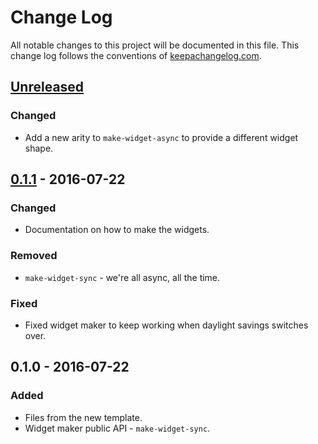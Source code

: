 # Change Log
All notable changes to this project will be documented in this file. This change log follows the conventions of [keepachangelog.com](http://keepachangelog.com/).

## [Unreleased]
### Changed
- Add a new arity to `make-widget-async` to provide a different widget shape.

## [0.1.1] - 2016-07-22
### Changed
- Documentation on how to make the widgets.

### Removed
- `make-widget-sync` - we're all async, all the time.

### Fixed
- Fixed widget maker to keep working when daylight savings switches over.

## 0.1.0 - 2016-07-22
### Added
- Files from the new template.
- Widget maker public API - `make-widget-sync`.

[Unreleased]: https://github.com/your-name/webdev/compare/0.1.1...HEAD
[0.1.1]: https://github.com/your-name/webdev/compare/0.1.0...0.1.1
